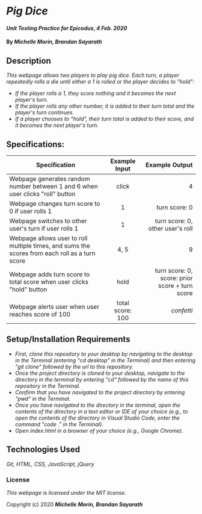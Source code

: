 # _Pig Dice_

#### _Unit Testing Practice for Epicodus_, _4 Feb. 2020_

#### By _**Michelle Morin, Brandan Sayarath**_

## Description

_This webpage allows two players to play pig dice. Each turn, a player repeatedly rolls a die until either a 1 is rolled or the player decides to "hold":_
* _If the player rolls a 1, they score nothing and it becomes the next player's turn._
* _If the player rolls any other number, it is added to their turn total and the player's turn continues._
* _If a player chooses to "hold", their turn total is added to their score, and it becomes the next player's turn._

## Specifications:


| Specification | Example Input | Example Output |
| ------------- |:-------------:| --------------:|
| Webpage generates random number between 1 and 6 when user clicks "roll" button | click | 4 |
| Webpage changes turn score to 0 if user rolls 1 | 1 | turn score: 0 |
| Webpage switches to other user's turn if user rolls 1 | 1 | turn score: 0, other user's roll |
| Webpage allows user to roll multiple times, and sums the scores from each roll as a turn score | 4, 5 | 9 |
| Webpage adds turn score to total score when user clicks "hold" button | hold | turn score: 0, score: prior score + turn score |
| Webpage alerts user when user reaches score of 100 | total score: 100 | *confetti* |

## Setup/Installation Requirements

* _First, clone this repository to your desktop by navigating to the desktop in the Terminal (entering "cd desktop" in the Terminal) and then entering "git clone" followed by the url to this repository._
* _Once the project directory is cloned to your desktop, navigate to the directory in the terminal by entering "cd" followed by the name of this repository in the Terminal._
* _Confirm that you have navigated to the project directory by entering "pwd" in the Terminal._
* _Once you have navigated to the directory in the terminal, open the contents of the directory in a text editor or IDE of your choice (e.g., to open the contents of the directory in Visual Studio Code, enter the command "code ." in the Terminal)._
* _Open index.html in a browser of your choice (e.g., Google Chrome)._

## Technologies Used

_Git, HTML, CSS, JavaScript, jQuery_

### License

*This webpage is licensed under the MIT license.*

Copyright (c) 2020 **_Michelle Morin, Brandan Sayarath_**